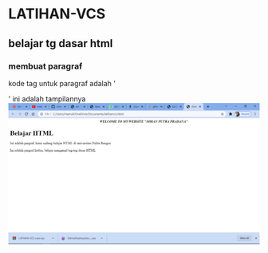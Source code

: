 # LATIHAN-VCS
## belajar tg dasar html

### membuat paragraf
kode tag untuk paragraf adalah '<p>'
ini adalah tampilannya
![Gambar 1](ss/ss1.png)